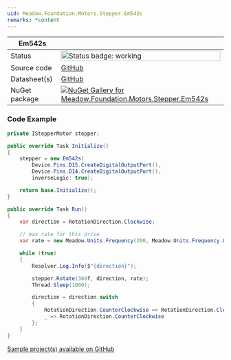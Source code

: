 ```yaml
---
uid: Meadow.Foundation.Motors.Stepper.Em542s
remarks: *content
---
```


| Em542s | |
|--------|--------|
| Status | <img src="https://img.shields.io/badge/Working-brightgreen" style="width: auto; height: -webkit-fill-available;" alt="Status badge: working" /> |
| Source code | [GitHub](https://github.com/WildernessLabs/Meadow.Foundation/tree/main/Source/Meadow.Foundation.Peripherals/Motors.Stepper.Em542s) |
| Datasheet(s) | [GitHub](https://github.com/WildernessLabs/Meadow.Foundation/tree/main/Source/Meadow.Foundation.Peripherals/Motors.Stepper.Em542s/Datasheet) |
| NuGet package | <a href="https://www.nuget.org/packages/Meadow.Foundation.Motors.Stepper.Em542s/" target="_blank"><img src="https://img.shields.io/nuget/v/Meadow.Foundation.Motors.Stepper.Em542s.svg?label=Meadow.Foundation.Motors.Stepper.Em542s" alt="NuGet Gallery for Meadow.Foundation.Motors.Stepper.Em542s" /></a> |
### Code Example

```csharp
private IStepperMotor stepper;

public override Task Initialize()
{
    stepper = new Em542s(
        Device.Pins.D15.CreateDigitalOutputPort(),
        Device.Pins.D14.CreateDigitalOutputPort(),
        inverseLogic: true);

    return base.Initialize();
}

public override Task Run()
{
    var direction = RotationDirection.Clockwise;

    // max rate for this drive
    var rate = new Meadow.Units.Frequency(200, Meadow.Units.Frequency.UnitType.Kilohertz);

    while (true)
    {
        Resolver.Log.Info($"{direction}");

        stepper.Rotate(360f, direction, rate);
        Thread.Sleep(1000);

        direction = direction switch
        {
            RotationDirection.CounterClockwise => RotationDirection.Clockwise,
            _ => RotationDirection.CounterClockwise
        };
    }
}

```

[Sample project(s) available on GitHub](https://github.com/WildernessLabs/Meadow.Foundation/tree/main/Source/Meadow.Foundation.Peripherals/Motors.Stepper.Em542s/Samples/Em542s_Sample)

